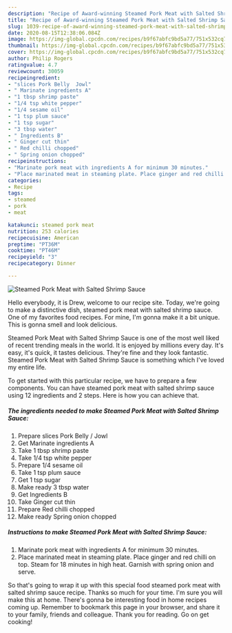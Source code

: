 ```yaml
---
description: "Recipe of Award-winning Steamed Pork Meat with Salted Shrimp Sauce"
title: "Recipe of Award-winning Steamed Pork Meat with Salted Shrimp Sauce"
slug: 1039-recipe-of-award-winning-steamed-pork-meat-with-salted-shrimp-sauce
date: 2020-08-15T12:38:06.084Z
image: https://img-global.cpcdn.com/recipes/b9f67abfc9bd5a77/751x532cq70/steamed-pork-meat-with-salted-shrimp-sauce-recipe-main-photo.jpg
thumbnail: https://img-global.cpcdn.com/recipes/b9f67abfc9bd5a77/751x532cq70/steamed-pork-meat-with-salted-shrimp-sauce-recipe-main-photo.jpg
cover: https://img-global.cpcdn.com/recipes/b9f67abfc9bd5a77/751x532cq70/steamed-pork-meat-with-salted-shrimp-sauce-recipe-main-photo.jpg
author: Philip Rogers
ratingvalue: 4.7
reviewcount: 30059
recipeingredient:
- "slices Pork Belly  Jowl"
- " Marinate ingredients A"
- "1 tbsp shrimp paste"
- "1/4 tsp white pepper"
- "1/4 sesame oil"
- "1 tsp plum sauce"
- "1 tsp sugar"
- "3 tbsp water"
- " Ingredients B"
- " Ginger cut thin"
- " Red chilli chopped"
- " Spring onion chopped"
recipeinstructions:
- "Marinate pork meat with ingredients A for minimum 30 minutes."
- "Place marinated meat in steaming plate. Place ginger and red chilli on top. Steam for 18 minutes in high heat. Garnish with spring onion and serve."
categories:
- Recipe
tags:
- steamed
- pork
- meat

katakunci: steamed pork meat 
nutrition: 253 calories
recipecuisine: American
preptime: "PT36M"
cooktime: "PT46M"
recipeyield: "3"
recipecategory: Dinner

---
```



![Steamed Pork Meat with Salted Shrimp Sauce](https://img-global.cpcdn.com/recipes/b9f67abfc9bd5a77/751x532cq70/steamed-pork-meat-with-salted-shrimp-sauce-recipe-main-photo.jpg)

Hello everybody, it is Drew, welcome to our recipe site. Today, we're going to make a distinctive dish, steamed pork meat with salted shrimp sauce. One of my favorites food recipes. For mine, I'm gonna make it a bit unique. This is gonna smell and look delicious.

Steamed Pork Meat with Salted Shrimp Sauce is one of the most well liked of recent trending meals in the world. It is enjoyed by millions every day. It's easy, it's quick, it tastes delicious. They're fine and they look fantastic. Steamed Pork Meat with Salted Shrimp Sauce is something which I've loved my entire life.




To get started with this particular recipe, we have to prepare a few components. You can have steamed pork meat with salted shrimp sauce using 12 ingredients and 2 steps. Here is how you can achieve that.

<!--inarticleads1-->

##### The ingredients needed to make Steamed Pork Meat with Salted Shrimp Sauce:

1. Prepare slices Pork Belly / Jowl
1. Get  Marinate ingredients A
1. Take 1 tbsp shrimp paste
1. Take 1/4 tsp white pepper
1. Prepare 1/4 sesame oil
1. Take 1 tsp plum sauce
1. Get 1 tsp sugar
1. Make ready 3 tbsp water
1. Get  Ingredients B
1. Take  Ginger cut thin
1. Prepare  Red chilli chopped
1. Make ready  Spring onion chopped




<!--inarticleads2-->

##### Instructions to make Steamed Pork Meat with Salted Shrimp Sauce:

1. Marinate pork meat with ingredients A for minimum 30 minutes.
1. Place marinated meat in steaming plate. Place ginger and red chilli on top. Steam for 18 minutes in high heat. Garnish with spring onion and serve.




So that's going to wrap it up with this special food steamed pork meat with salted shrimp sauce recipe. Thanks so much for your time. I'm sure you will make this at home. There's gonna be interesting food in home recipes coming up. Remember to bookmark this page in your browser, and share it to your family, friends and colleague. Thank you for reading. Go on get cooking!

